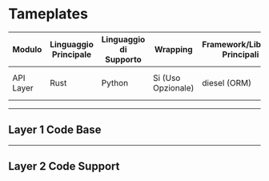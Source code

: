 # Tameplates

| Modulo    | Linguaggio Principale | Linguaggio di Supporto | Wrapping           | Framework/Librerie Principali | Considerazioni per lo Sviluppo<br>             |
| --------- | --------------------- | ---------------------- | ------------------ | ----------------------------- | ---------------------------------------------- |
| API Layer | Rust                  | Python                 | Si (Uso Opzionale) | diesel (ORM)                  | API versioning, documentazione con OpenAPI<br> |

---

## Layer 1 Code Base

---

## Layer 2 Code Support